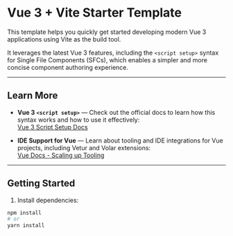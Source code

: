 # Vue 3 + Vite Starter Template

This template helps you quickly get started developing modern Vue 3 applications using Vite as the build tool.

It leverages the latest Vue 3 features, including the `<script setup>` syntax for Single File Components (SFCs), which enables a simpler and more concise component authoring experience.

---

## Learn More

- **Vue 3 `<script setup>`** — Check out the official docs to learn how this syntax works and how to use it effectively:  
  [Vue 3 Script Setup Docs](https://vuejs.org/api/sfc-script-setup.html#sfc-script-setup)

- **IDE Support for Vue** — Learn about tooling and IDE integrations for Vue projects, including Vetur and Volar extensions:  
  [Vue Docs - Scaling up Tooling](https://vuejs.org/guide/scaling-up/tooling.html#ide-support)

---

## Getting Started

1. Install dependencies:

```bash
npm install
# or
yarn install
